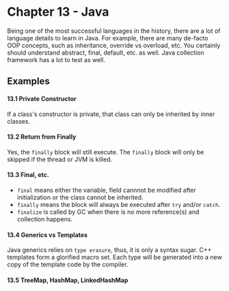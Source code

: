 # Chapter 13 - Java

Being one of the most successful languages in the history, there are a lot of language details to learn in Java. For example, there are many de-facto OOP concepts, such as inheritance, override vs overload, etc. You certainly should understand abstract, final, default, etc. as well. Java collection framework has a lot to test as well.

## Examples

#### 13.1 Private Constructor

If a class's constructor is private, that class can only be inherited by inner classes.

#### 13.2 Return from Finally

Yes, the `finally` block will still execute. The `finally` block will only be skipped if the thread or JVM is killed.

#### 13.3 Final, etc.

- `final` means either the variable, field cannnot be modified after initialization or the class cannot be inherited.
- `finally` means the block will always be executed after `try` and/or `catch`.
- `finalize` is called by GC when there is no more reference(s) and collection happens.

#### 13.4 Generics vs Templates

Java generics relies on `type erasure`, thus, it is only a syntax sugar. C++ templates form a glorified macro set. Each type will be generated into a new copy of the template code by the compiler.

#### 13.5 TreeMap, HashMap, LinkedHashMap


